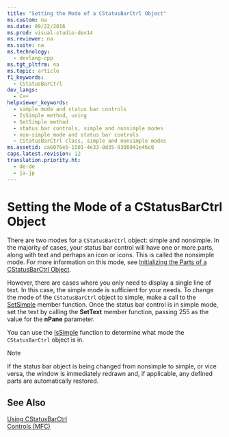 ```yaml
---
title: "Setting the Mode of a CStatusBarCtrl Object"
ms.custom: na
ms.date: 09/22/2016
ms.prod: visual-studio-dev14
ms.reviewer: na
ms.suite: na
ms.technology: 
  - devlang-cpp
ms.tgt_pltfrm: na
ms.topic: article
f1_keywords: 
  - CStatusBarCtrl
dev_langs: 
  - C++
helpviewer_keywords: 
  - simple mode and status bar controls
  - IsSimple method, using
  - SetSimple method
  - status bar controls, simple and nonsimple modes
  - non-simple mode and status bar controls
  - CStatusBarCtrl class, simple and nonsimple modes
ms.assetid: ca6076e5-1501-4e33-8d35-9308941e46c0
caps.latest.revision: 12
translation.priority.ht: 
  - de-de
  - ja-jp
---
```

# Setting the Mode of a CStatusBarCtrl Object
There are two modes for a `CStatusBarCtrl` object: simple and nonsimple. In the majority of cases, your status bar control will have one or more parts, along with text and perhaps an icon or icons. This is called the nonsimple mode. For more information on this mode, see [Initializing the Parts of a CStatusBarCtrl Object](../vs140/initializing-the-parts-of-a-cstatusbarctrl-object.md).  
  
 However, there are cases where you only need to display a single line of text. In this case, the simple mode is sufficient for your needs. To change the mode of the `CStatusBarCtrl` object to simple, make a call to the [SetSimple](../vs140/cstatusbarctrl--setsimple.md) member function. Once the status bar control is in simple mode, set the text by calling the **SetText** member function, passing 255 as the value for the **nPane** parameter.  
  
 You can use the [IsSimple](../vs140/cstatusbarctrl--issimple.md) function to determine what mode the `CStatusBarCtrl` object is in.  
  
> [!NOTE]
>  If the status bar object is being changed from nonsimple to simple, or vice versa, the window is immediately redrawn and, if applicable, any defined parts are automatically restored.  
  
## See Also  
 [Using CStatusBarCtrl](../vs140/using-cstatusbarctrl.md)   
 [Controls (MFC)](../vs140/controls--mfc-.md)